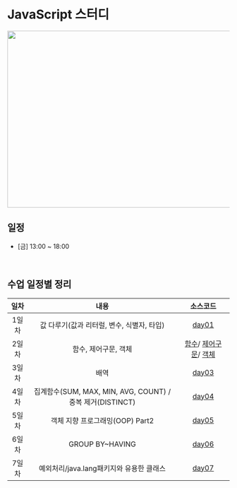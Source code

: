 # JavaScript 스터디

<img src="https://images.unsplash.com/photo-1484417894907-623942c8ee29?ixlib=rb-4.0.3&q=85&fm=jpg&crop=entropy&cs=srgb&w=6000" width="800" height="400"/>


## 일정
- [금] 13:00 ~ 18:00
</br>

## 수업 일정별 정리

|  일차  |          내용          |     소스코드      |
|  :----: | :--------------------: | :---------------: |
|  1일차  | 값 다루기(값과 리터럴, 변수, 식별자, 타입)              | [day01](https://choiyuran.notion.site/c94db3f3498d4c479512eb8b1be83cf0?pvs=4)|
|  2일차  | 함수, 제어구문, 객체  | [함수](https://choiyuran.notion.site/abfefed23c654592a842e4e2d1325e8d?pvs=4)/ [제어구문](https://choiyuran.notion.site/dfb496d73d7344dfb350899189f41152?pvs=4)/ [객체](https://choiyuran.notion.site/f2bc8f08d6294641be7d6dadf4dd354c?pvs=4) |
|  3일차  | 배역  | [day03](https://choiyuran.notion.site/4f6b6219ce9a4d3c9a0dfd723787bf32?pvs=4) |
|  4일차  | 집계함수(SUM, MAX, MIN, AVG, COUNT) / 중복 제거(DISTINCT)      | [day04](https://choiyuran.notion.site/SUM-MAX-MIN-AVG-COUNT-DISTINCT-4dcbf0e256d74631880809c8014f74a4?pvs=4) |
|  5일차  | 객체 지향 프로그래밍(OOP) Part2 | [day05](https://github.com/choiyuran/study_java/tree/main/week03/oop2)  |
|  6일차  |  GROUP BY~HAVING                    | [day06](https://choiyuran.notion.site/GROUP-BY-HAVING-9376c8274f6e431abff499fffe29bb4f?pvs=4) |
|  7일차  |  예외처리/java.lang패키지와 유용한 클래스   | [day07](https://choiyuran.notion.site/java-lang-90c6df571cb3498a8a3ffd95dfc6a546?pvs=4) |
